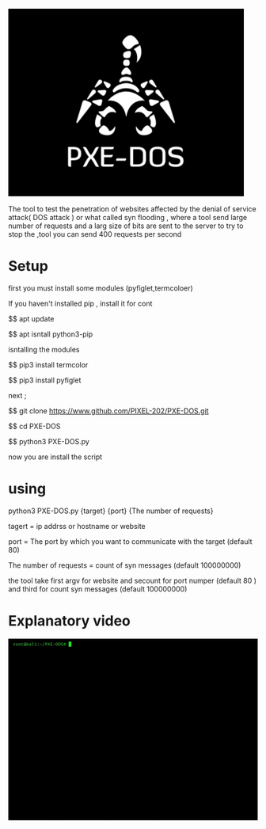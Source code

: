 ![x-word](logo.png)



The tool to 
test the 
penetration 
of websites 
affected by 
the denial 
of service 
attack( DOS attack )
or what called 
syn flooding
, where a
tool send
large number
of requests 
and a larg 
size of bits
are sent to 
the server 
to try to 
stop the ,tool
you can send
400 requests
per second

# Setup 

first you must install some modules (pyfiglet,termcoloer) 

If you haven't installed pip , install it for cont 

$$ apt update

$$ apt isntall python3-pip

isntalling the modules 

$$ pip3 install termcolor

$$ pip3 install pyfiglet 

next ; 

  $$ git clone https://www.github.com/PIXEL-202/PXE-DOS.git

  $$ cd PXE-DOS

  $$ python3 PXE-DOS.py 

now you are install the script 

# using

   python3 PXE-DOS.py {target} {port} {The number of requests}
 
 tagert = ip addrss or hostname or website 
 
 port  = The port by which you want to communicate with the target (default 80)  
 
 The number of requests = count of syn messages (default 100000000)
 
the tool take first argv for website
and secount for port numper (default 80 )  and third for count syn messages (default 100000000) 

# Explanatory video

![x](video.gif)
